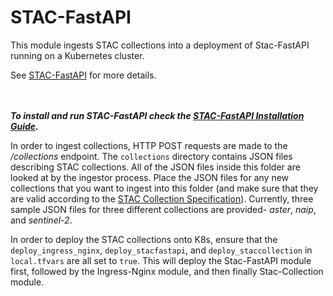 # STAC-FastAPI

This module ingests STAC collections into a deployment of Stac-FastAPI running on a Kubernetes cluster.

See [STAC-FastAPI](https://stac-utils.github.io/stac-fastapi/) for more details.

<br></br>
***To install and run STAC-FastAPI check the [STAC-FastAPI Installation Guide](../README.md).***

In order to ingest collections, HTTP POST requests are made to the */collections* endpoint.
The `collections` directory contains JSON files describing STAC collections. All of the JSON files inside this folder are looked at by the ingestor process. Place the JSON files for any new collections that you want to ingest into this folder (and make sure that they are valid according to the [STAC Collection Specification](https://github.com/radiantearth/stac-spec/blob/master/collection-spec/collection-spec.md)). Currently, three sample JSON files for three different collections are provided- *aster*, *naip*, and *sentinel-2*.

In order to deploy the STAC collections onto K8s, ensure that the `deploy_ingress_nginx`, `deploy_stacfastapi`, and `deploy_staccollection` in `local.tfvars` are all set to `true`. This will deploy the Stac-FastAPI module first, followed by the Ingress-Nginx module, and then finally Stac-Collection module.
